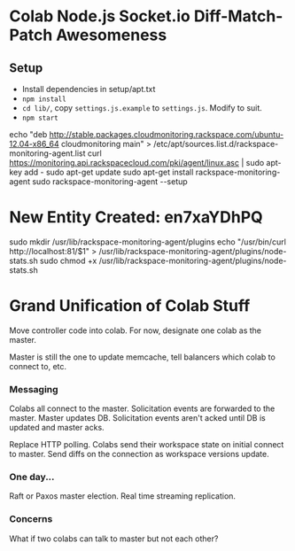 # Colab Node.js Socket.io Diff-Match-Patch Awesomeness

## Setup

* Install dependencies in setup/apt.txt
* `npm install`
* `cd lib/`, copy `settings.js.example` to `settings.js`. Modify to suit.
* `npm start`


echo "deb http://stable.packages.cloudmonitoring.rackspace.com/ubuntu-12.04-x86_64 cloudmonitoring main" > /etc/apt/sources.list.d/rackspace-monitoring-agent.list
curl https://monitoring.api.rackspacecloud.com/pki/agent/linux.asc | sudo apt-key add -
sudo apt-get update
sudo apt-get install rackspace-monitoring-agent
sudo rackspace-monitoring-agent --setup
# New Entity Created: en7xaYDhPQ
sudo mkdir /usr/lib/rackspace-monitoring-agent/plugins
echo "/usr/bin/curl http://localhost:81/$1" > /usr/lib/rackspace-monitoring-agent/plugins/node-stats.sh
sudo chmod +x /usr/lib/rackspace-monitoring-agent/plugins/node-stats.sh


# Grand Unification of Colab Stuff

Move controller code into colab. For now, designate one colab as the master.

Master is still the one to update memcache, tell balancers which colab to connect to, etc.


### Messaging

Colabs all connect to the master. Solicitation events are forwarded to the master. Master updates DB. Solicitation events aren't acked until DB is updated and master acks.

Replace HTTP polling. Colabs send their workspace state on initial connect to master. Send diffs on the connection as workspace versions update.


### One day...

Raft or Paxos master election.
Real time streaming replication.



### Concerns

What if two colabs can talk to master but not each other?
